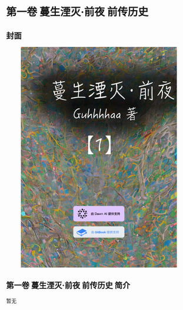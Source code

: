 # 第一卷 蔓生湮灭·前夜 前传历史

## 封面

<figure><img src="../.gitbook/assets/1 (1).png" alt=""><figcaption></figcaption></figure>

## 第一卷 蔓生湮灭·前夜 前传历史 简介

暂无
